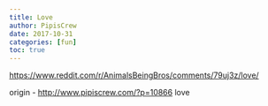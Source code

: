 ```yaml
---
title: Love
author: PipisCrew
date: 2017-10-31
categories: [fun]
toc: true
---
```


https://www.reddit.com/r/AnimalsBeingBros/comments/79uj3z/love/

origin - http://www.pipiscrew.com/?p=10866 love